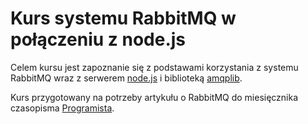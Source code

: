 # Kurs systemu RabbitMQ w połączeniu z node.js

Celem kursu jest zapoznanie się z podstawami korzystania z systemu RabbitMQ wraz z serwerem [node.js](https://nodejs.org/) i biblioteką [amqplib](https://www.npmjs.com/package/amqplib).

Kurs przygotowany na potrzeby artykułu o RabbitMQ do miesięcznika czasopisma [Programista](http://programistamag.pl/).
